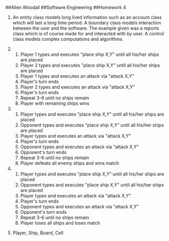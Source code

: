 ﻿##Allen Woodall
##Software Engineering
##Homework 4

1. An entity class models long lived information such as an account class which will last a long time period. A boundary class models interaction between the user and the software. The example given was a reports class which is of course made for and interacted with by user. A control class models complex computations and algorithms.

2. 1. Player 1 types and executes  "place 	ship X,Y" 	until all his/her ships 	are placed
	2. Player 2 types and executes "place ship X,Y" until all his/her ships are placed
	3. Player 1 types and executes an attack via "attack X,Y"
	4. Player's turn ends
	5. Player 2 types and executes an attack via "attack X,Y"
	6. Player's turn ends
	7. Repeat 3-6 until no ships remain
	8. Player with remaining ships wins
3. 1. Player types and executes  "place 	ship X,Y" 	until all his/her ships 	are placed
	2. Opponent types and executes "place ship X,Y" until all his/her ships are placed
	3. Player types and executes an attack via "attack X,Y"
	4. Player's turn ends
	5. Opponent types and executes an attack via "attack X,Y"
	6. Opponent's turn ends
	7. Repeat 3-6 until no ships remain
	8. Player defeats all enemy ships and wins match
4. 1. Player types and executes  "place 	ship X,Y" 	until all his/her ships 	are placed
	2. Opponent types and executes "place ship X,Y" until all his/her ships are placed
	3. Player types and executes an attack via "attack X,Y"
	4. Player's turn ends
	5. Opponent types and executes an attack via "attack X,Y"
	6. Opponent's turn ends
	7. Repeat 3-6 until no ships remain
	8. Player loses all ships and loses match
5. Player, Ship, Board, Cell
